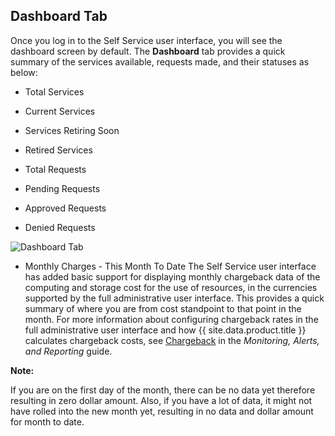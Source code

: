 ## Dashboard Tab

Once you log in to the Self Service user interface, you will see the
dashboard screen by default. The **Dashboard** tab provides a quick
summary of the services available, requests made, and their statuses as
below:

  - Total Services

  - Current Services

  - Services Retiring Soon

  - Retired Services

  - Total Requests

  - Pending Requests

  - Approved Requests

  - Denied Requests

![Dashboard Tab](../images/sui-dashboard.png)

  - Monthly Charges - This Month To Date
    The Self Service user interface has added basic support for
    displaying monthly chargeback data of the computing and storage cost
    for the use of resources, in the currencies supported by the full
    administrative user interface. This provides a quick summary of
    where you are from cost standpoint to that point in the month. For
    more information about configuring chargeback rates in the full
    administrative user interface and how {{ site.data.product.title }} calculates
    chargeback costs, see
    [Chargeback](../monitoring_alerts_and_reporting/index.html#chargeback)
    in the *Monitoring, Alerts, and Reporting* guide.

**Note:**

If you are on the first day of the month, there can be no data yet
therefore resulting in zero dollar amount. Also, if you have a lot of
data, it might not have rolled into the new month yet, resulting in no
data and dollar amount for month to date.

